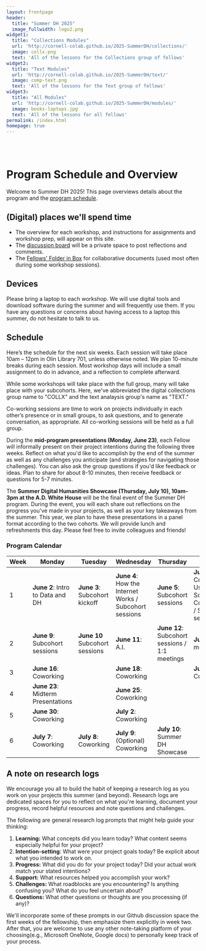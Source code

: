 ```yaml
---
layout: frontpage
header:
  title: "Summer DH 2025"
  image_fullwidth: logo2.png
widget1:
  title: "Collections Modules"
  url: 'http://cornell-colab.github.io/2025-SummerDH/collections/'
  image: collx.png
  text: 'All of the lessons for the Collections group of fellows'
widget2:
  title: "Text Modules"
  url: 'http://cornell-colab.github.io/2025-SummerDH/text/'
  image: comp-text.png
  text: 'All of the lessons for the Text group of fellows'
widget3:
  title: "All Modules"
  url: 'http://cornell-colab.github.io/2025-SummerDH/modules/'
  image: books-laptops.jpg
  text: 'All of the lessons for all fellows'
permalink: /index.html
homepage: true
---
```

<br>
<br>

# Program Schedule and Overview

Welcome to Summer DH 2025! This page overviews details about the program and the [program schedule](https://cornell-colab.github.io/2025-SummerDH/modules).

## (Digital) places we'll spend time

* The overview for each workshop, and instructions for assignments and workshop prep, will appear on this site.
* The [discussion board](https://github.com/cornell-colab/2025-SummerDH/discussions) will be a private space to post reflections and comments. 
* The [Fellows' Folder in Box](https://cornell.box.com/s/a20ntjnqjbldizrhohdeewkp2mrihrbg) for collaborative documents (used most often during some workshop sessions).

## Devices
Please bring a laptop to each workshop. We will use digital tools and download software during the summer and will frequently use them. If you have any questions or concerns about having access to a laptop this summer, do not hesitate to talk to us. 

## Schedule
Here’s the schedule for the next six weeks. Each session will take place 10am – 12pm in Olin Library 701, unless otherwise noted. We plan 10-minute breaks during each session. Most workshop days will include a small assignment to do in advance, and a reflection to complete afterward. 

While some workshops will take place with the full group, many will take place with your subcohorts. Here, we've abbreviated the digital collections group name to "COLLX" and the text analaysis group's name as "TEXT."

Co-working sessions are time to work on projects individually in each other’s presence or in small groups, to ask questions, and to generate conversation, as appropriate. All co-working sessions will be held as a full group. 

During the **mid-program presentations (Monday, June 23)**, each Fellow will informally present on their project intentions during the following three weeks. Reflect on what you'd like to accomplish by the end of the summer as well as any challenges you anticipate (and strategies for navigating those challenges). You can also ask the group questions if you'd like feedback or ideas. Plan to share for about 8-10 minutes, then receive feedback or questions for 5-7 minutes. 

The **Summer Digital Humanities Showcase (Thursday, July 10), 10am-3pm at the A.D. White House** will be the final event of the Summer DH program. During the event, you will each share out reflections on the progress you've made in your projects, as well as your key takeaways from the summer. This year, we plan to have these presentations in a panel format according to the two cohorts. We will provide lunch and refreshments this day. Please feel free to invite colleagues and friends!

### Program Calendar

| Week | Monday   | Tuesday | Wednesday | Thursday | Friday  |
|-------|----------|--------|------------|---------|-------------|
| 1 | **June 2**: Intro to Data and DH | **June 3**: Subcohort kickoff  | **June 4**: How the Internet Works / Subcohort sessions | **June 5**: Subcohort sessions | **June 9**: Copyright, Fair Use, and Scholarly Communications / Subcohort sessions |
| 2 | **June 9**: Subcohort sessions | **June 10** Subcohort sessions | **June 11**: A.I. | **June 12**: Subcohort sessions / 1:1 meetings | **June 13**: 1:1 meetings                                            |
| 3 | **June 16**: Coworking | | **June 18**: Coworking | | **June 20**: Coworking                                           |
| 4 | **June 23**: Midterm Presentations |  | **June 25**: Coworking |  |                                         |
| 5 | **June 30**: Coworking |  | **July 2**: Coworking | |                                         |
| 6 | **July 7**: Coworking | **July 8**: Coworking | **July 9**: (Optional) Coworking | **July 10**: Summer DH Showcase |                                            |

## A note on research logs
We encourage you all to build the habit of keeping a research log as you work on your projects this summer (and beyond). Research logs are dedicated spaces for you to reflect on what you're learning, document your progress, record helpful resources and note questions and challenges. 

The following are general research log prompts that might help guide your thinking:
  1. **Learning:** What concepts did you learn today? What content seems especially helpful for your project?
  2. **Intention-setting**: What were your project goals today? Be explicit about what you intended to work on.
  3. **Progress:** What did you do for your project today? Did your actual work match your stated intentions?
  4. **Support:** What resources helped you accomplish your work?
  5. **Challenges:** What roadblocks are you encountering? Is anything confusing you? What do you feel uncertain about?
  6. **Questions:** What other questions or thoughts are you processing (if any)?
 
We'll incorporate some of these prompts in our Github discussion space the first weeks of the fellowship, then emphasize them explicitly in week two. After that, you are welcome to use any other note-taking platform of your choosing(e.g., Microsoft OneNote, Google docs) to personally keep track of your process.

